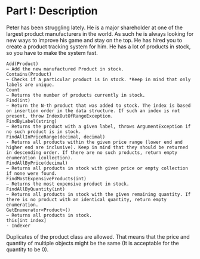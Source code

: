 # Part I: Description

Peter has been struggling lately. He is a major shareholder at one of the largest product manufacturers in the world. As such he is always looking for new ways to improve his game and stay on the top. He has hired you to create a product tracking system for him. He has a lot of products in stock, so you have to make the system fast.

    Add(Product) 
    – Add the new manufactured Product in stock. 
    Contains(Product) 
    – Checks if a particular product is in stock. *Keep in mind that only labels are unique.
	Count 
    – Returns the number of products currently in stock.
    Find(int)
    – Return the N-th product that was added to stock. The index is based on insertion order in the data structure. If such an index is not present, throw IndexOutOfRangeException.
    FindByLabel(string) 
    – Returns the product with a given label, throws ArgumentException if no such product is in stock.
    FindAllInPriceRange(decimal, decimal)
    - Returns all products within the given price range (lower end and higher end are inclusive). Keep in mind that they should be returned in descending order. If there are no such products, return empty enumeration (collection).
    FindAllByPrice(decimal) 
    – Returns all products in stock with given price or empty collection if none were found.
    FindMostExpensiveProducts(int) 
    – Returns the most expensive product in stock.
    FindAllByQuantity(int) 
    – Returns all products in stock with the given remaining quantity. If there is no product with an identical quantity, return empty enumeration.
    GetEnumerator<Product>() 
    – Returns all products in stock.
    this[int index]
    - Indexer

Duplicates of the product class are allowed. That means that the price and quantity of multiple objects might be the same (It is acceptable for the quantity to be 0). 
